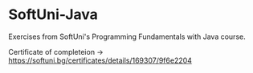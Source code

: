 # SoftUni-Java
Exercises from SoftUni's Programming Fundamentals with Java course. 

Certificate of completeion -> https://softuni.bg/certificates/details/169307/9f6e2204
